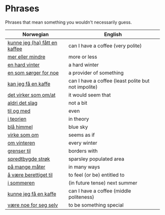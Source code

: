 # Phrases

Phrases that mean something you wouldn't necessarily guess.

| Norwegian | English |
| --- | --- |
| [kunne jeg (ha) fått en kaffee](https://www.ordnett.no/search?language=no&phrase=kunne%20jeg%20(ha)%20fått%20en%20kaffee) | can I have a coffee (very polite) |
| [mer eller mindre](https://www.ordnett.no/search?language=no&phrase=mer%20eller%20mindre) | more or less |
| [en hard vinter](https://www.ordnett.no/search?language=no&phrase=en%20hard%20vinter) | a hard winter |
| [en som sørger for noe](https://www.ordnett.no/search?language=no&phrase=en%20som%20sørger%20for%20noe) | a provider of something |
| [kan jeg få en kaffe](https://www.ordnett.no/search?language=no&phrase=kan%20jeg%20få%20en%20kaffe) | can I have a coffee (least polite but not impolite) |
| [det virker som om/at](https://www.ordnett.no/search?language=no&phrase=det%20virker%20som%20om/at) | it would seem that |
| [aldri det slag](https://www.ordnett.no/search?language=no&phrase=aldri%20det%20slag) | not a bit |
| [til og med](https://www.ordnett.no/search?language=no&phrase=til%20og%20med) | even |
| [i teorien](https://www.ordnett.no/search?language=no&phrase=i%20teorien) | in theory |
| [blå himmel](https://www.ordnett.no/search?language=no&phrase=blå%20himmel) | blue sky |
| [virke som om](https://www.ordnett.no/search?language=no&phrase=virke%20som%20om) | seems as if |
| [om vinteren](https://www.ordnett.no/search?language=no&phrase=om%20vinteren) | every winter |
| [grenser til](https://www.ordnett.no/search?language=no&phrase=grenser%20til) | borders with |
| [spredtbygde strøk](https://www.ordnett.no/search?language=no&phrase=spredtbygde%20strøk) | sparsley populated area |
| [på mange måter](https://www.ordnett.no/search?language=no&phrase=på%20mange%20måter) | in many ways |
| [å være berettiget til](https://www.ordnett.no/search?language=no&phrase=å%20være%20berettiget%20til) | to feel (or be) entitled to |
| [i sommeren](https://www.ordnett.no/search?language=no&phrase=i%20sommeren) | (in future tense) next summer |
| [kunne jeg få en kaffe](https://www.ordnett.no/search?language=no&phrase=kunne%20jeg%20få%20en%20kaffe) | can I have a coffee (middle politeness) |
| [være noe for seg selv](https://www.ordnett.no/search?language=no&phrase=være%20noe%20for%20seg%20selv) | to be something special |

